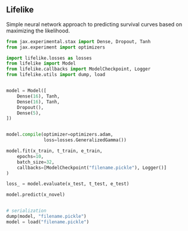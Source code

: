 
## Lifelike

Simple neural network approach to predicting survival curves based on maximizing the likelihood.



```python
from jax.experimental.stax import Dense, Dropout, Tanh
from jax.experiment import optimizers

import lifelike.losses as losses
from lifelike import Model
from lifelike.callbacks import ModelCheckpoint, Logger
from lifelike.utils import dump, load


model = Model([
    Dense(16), Tanh,
    Dense(16), Tanh,
    Dropout(),
    Dense(5),
])


model.compile(optimizer=optimizers.adam,
              loss=losses.GeneralizedGamma())

model.fit(x_train, t_train, e_train,
    epochs=10,
    batch_size=32,
    callbacks=[ModelCheckpoint("filename.pickle"), Logger()]
)

loss_ = model.evaluate(x_test, t_test, e_test)

model.predict(x_novel)


# serialization
dump(model, "filename.pickle")
model = load("filename.pickle")
```